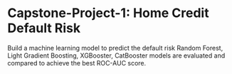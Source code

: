 # Capstone-Project-1: Home Credit Default Risk

Build a machine learning model to predict the default risk
Random Forest, Light Gradient Boosting, XGBooster, CatBooster models are evaluated and compared to achieve the best ROC-AUC score.
